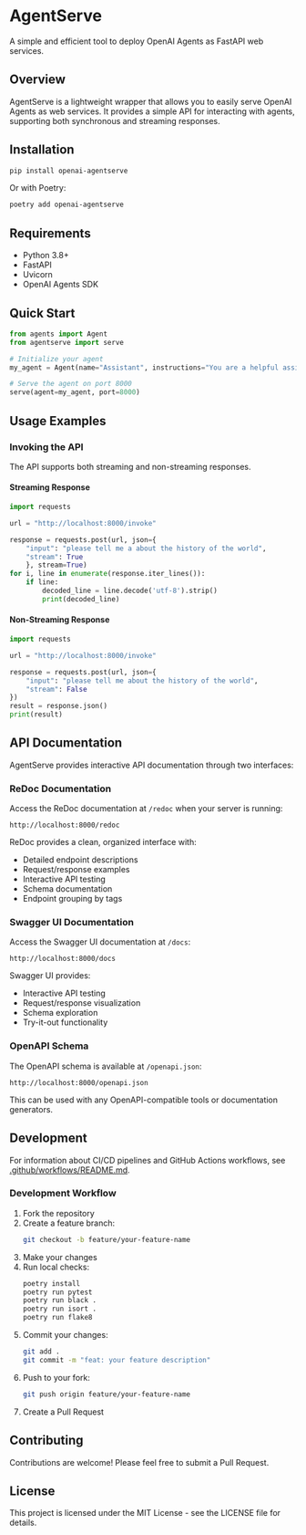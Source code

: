 # AgentServe

A simple and efficient tool to deploy OpenAI Agents as FastAPI web services.

## Overview

AgentServe is a lightweight wrapper that allows you to easily serve OpenAI Agents as web services. It provides a simple API for interacting with agents, supporting both synchronous and streaming responses.

## Installation

```bash
pip install openai-agentserve
```

Or with Poetry:

```bash
poetry add openai-agentserve
```

## Requirements

- Python 3.8+
- FastAPI
- Uvicorn
- OpenAI Agents SDK

## Quick Start

```python
from agents import Agent
from agentserve import serve

# Initialize your agent
my_agent = Agent(name="Assistant", instructions="You are a helpful assistant")

# Serve the agent on port 8000
serve(agent=my_agent, port=8000)
```

## Usage Examples

### Invoking the API

The API supports both streaming and non-streaming responses.

#### Streaming Response

```python
import requests

url = "http://localhost:8000/invoke"

response = requests.post(url, json={
    "input": "please tell me a about the history of the world",
    "stream": True
    }, stream=True)
for i, line in enumerate(response.iter_lines()):
    if line:
        decoded_line = line.decode('utf-8').strip()
        print(decoded_line)
```

#### Non-Streaming Response

```python
import requests

url = "http://localhost:8000/invoke"

response = requests.post(url, json={
    "input": "please tell me about the history of the world",
    "stream": False
})
result = response.json()
print(result)
```

## API Documentation

AgentServe provides interactive API documentation through two interfaces:

### ReDoc Documentation
Access the ReDoc documentation at `/redoc` when your server is running:
```
http://localhost:8000/redoc
```

ReDoc provides a clean, organized interface with:
- Detailed endpoint descriptions
- Request/response examples
- Interactive API testing
- Schema documentation
- Endpoint grouping by tags

### Swagger UI Documentation
Access the Swagger UI documentation at `/docs`:
```
http://localhost:8000/docs
```

Swagger UI provides:
- Interactive API testing
- Request/response visualization
- Schema exploration
- Try-it-out functionality

### OpenAPI Schema
The OpenAPI schema is available at `/openapi.json`:
```
http://localhost:8000/openapi.json
```

This can be used with any OpenAPI-compatible tools or documentation generators.

## Development

For information about CI/CD pipelines and GitHub Actions workflows, see [.github/workflows/README.md](.github/workflows/README.md).

### Development Workflow

1. Fork the repository
2. Create a feature branch:
   ```bash
   git checkout -b feature/your-feature-name
   ```
3. Make your changes
4. Run local checks:
   ```bash
   poetry install
   poetry run pytest
   poetry run black .
   poetry run isort .
   poetry run flake8
   ```
5. Commit your changes:
   ```bash
   git add .
   git commit -m "feat: your feature description"
   ```
6. Push to your fork:
   ```bash
   git push origin feature/your-feature-name
   ```
7. Create a Pull Request

## Contributing

Contributions are welcome! Please feel free to submit a Pull Request.

## License

This project is licensed under the MIT License - see the LICENSE file for details. 

